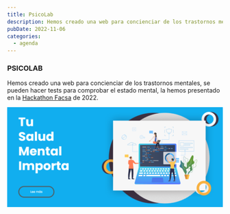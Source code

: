 ```yaml
---
title: PsicoLab
description: Hemos creado una web para concienciar de los trastornos mentales, se pueden hacer tests para comprobar el estado mental, la hemos presentado en la Hackathon Facsa de 2022.
pubDate: 2022-11-06
categories:
  - agenda
---
```


### PSICOLAB

Hemos creado una web para concienciar de los trastornos mentales, se pueden hacer tests para comprobar el estado mental, la hemos presentado en la [Hackathon Facsa](https://hackathoncastellon.es/) de 2022.

 ![](images/Captura-de-pantalla-2022-11-06-095504-1-1024x472.png)
